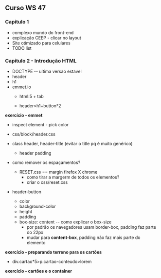 ## Curso WS 47

### Capitulo 1

* complexo mundo do front-end
* explicação CEEP - clicar no layout
* Site otimizado para celulares
* TODO list

### Capitulo 2 - Introdução HTML

* DOCTYPE -- ultima versao estavel
* header
* h1
* emmet.io
    * html:5 + tab

    * header>h1+button*2

**exercício - emmet**


* inspect element - pick color
* css/block/header.css
* class header, header-title (evitar o title pq é muito genérico)
    * header padding
* como remover os espaçamentos?
    * RESET.css == margin firefox X chrome
        * como tirar a margerm de todos os elementos?
        * criar o css/reset.css

* header-button
    * color
    * background-color
    * height
    * padding
    * box-size: content -- como explicar o box-size
        * por padrão os navegadores usam border-box, padding faz parte do 22px
        * mudar para **content-box**, padding não faz mais parte do elemento

**exercício - preparando terreno para os cartões**

* div.cartao*5>p.cartao-conteudo>lorem




**exercício - cartões e o container**

